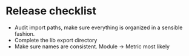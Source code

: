 

# Release checklist
- Audit import paths, make sure everything is organized in a sensible fashion.
- Complete the lib export directory
- Make sure names are consistent. Module -> Metric most likely
